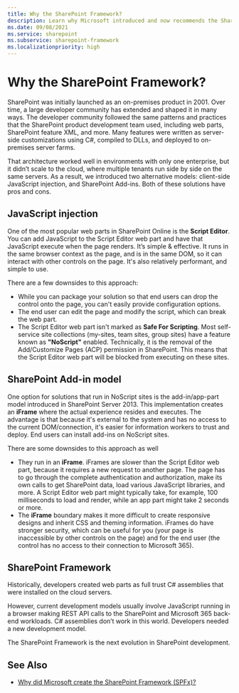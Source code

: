 ```yaml
---
title: Why the SharePoint Framework?
description: Learn why Microsoft introduced and now recommends the SharePoint Framework for customer SharePoint extensibility and customizations.
ms.date: 09/08/2021
ms.service: sharepoint
ms.subservice: sharepoint-framework
ms.localizationpriority: high
---
```


# Why the SharePoint Framework?

SharePoint was initially launched as an on-premises product in 2001. Over time, a large developer community has extended and shaped it in many ways. The developer community followed the same patterns and practices that the SharePoint product development team used, including web parts, SharePoint feature XML, and more. Many features were written as server-side customizations using C#, compiled to DLLs, and deployed to on-premises server farms.

That architecture worked well in environments with only one enterprise, but it didn’t scale to the cloud, where multiple tenants run side by side on the same servers. As a result, we introduced two alternative models: client-side JavaScript injection, and SharePoint Add-ins. Both of these solutions have pros and cons.

## JavaScript injection

One of the most popular web parts in SharePoint Online is the **Script Editor**. You can add JavaScript to the Script Editor web part and have that JavaScript execute when the page renders. It’s simple & effective. It runs in the same browser context as the page, and is in the same DOM, so it can interact with other controls on the page. It's also relatively performant, and simple to use.

There are a few downsides to this approach:

- While you can package your solution so that end users can drop the control onto the page, you can't easily provide configuration options.
- The end user can edit the page and modify the script, which can break the web part.
- The Script Editor web part isn't marked as **Safe For Scripting**. Most self-service site collections (my-sites, team sites, group sites) have a feature known as **"NoScript"** enabled. Technically, it is the removal of the Add/Customize Pages (ACP) permission in SharePoint. This means that the Script Editor web part will be blocked from executing on these sites.

## SharePoint Add-in model

One option for solutions that run in NoScript sites is the add-in/app-part model introduced in SharePoint Server 2013. This implementation creates an **iFrame** where the actual experience resides and executes. The advantage is that because it's external to the system and has no access to the current DOM/connection, it's easier for information workers to trust and deploy. End users can install add-ins on NoScript sites.

There are some downsides to this approach as well

- They run in an **iFrame**. iFrames are slower than the Script Editor web part, because it requires a new request to another page. The page has to go through the complete authentication and authorization, make its own calls to get SharePoint data, load various JavaScript libraries, and more. A Script Editor web part might typically take, for example, 100 milliseconds to load and render, while an app part might take 2 seconds or more.
- The **iFrame** boundary makes it more difficult to create responsive designs and inherit CSS and theming information. iFrames do have stronger security, which can be useful for you (your page is inaccessible by other controls on the page) and for the end user (the control has no access to their connection to Microsoft 365).

## SharePoint Framework

Historically, developers created web parts as full trust C# assemblies that were installed on the cloud servers.

However, current development models usually involve JavaScript running in a browser making REST API calls to the SharePoint and Microsoft 365 back-end workloads. C# assemblies don’t work in this world. Developers needed a new development model.

The SharePoint Framework is the next evolution in SharePoint development.

## See Also

- [Why did Microsoft create the SharePoint Framework (SPFx)?](https://www.voitanos.io/blog/spfx-5w1h-why-did-microsoft-create-sharepoint-framework/)
